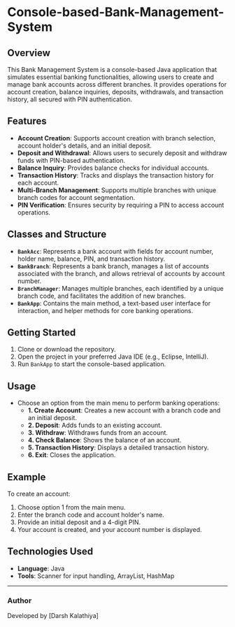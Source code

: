 # Console-based-Bank-Management-System

## Overview
This Bank Management System is a console-based Java application that simulates essential banking functionalities, allowing users to create and manage bank accounts across different branches. It provides operations for account creation, balance inquiries, deposits, withdrawals, and transaction history, all secured with PIN authentication.

## Features
- **Account Creation**: Supports account creation with branch selection, account holder's details, and an initial deposit.
- **Deposit and Withdrawal**: Allows users to securely deposit and withdraw funds with PIN-based authentication.
- **Balance Inquiry**: Provides balance checks for individual accounts.
- **Transaction History**: Tracks and displays the transaction history for each account.
- **Multi-Branch Management**: Supports multiple branches with unique branch codes for account segmentation.
- **PIN Verification**: Ensures security by requiring a PIN to access account operations.

## Classes and Structure

- **`BankAcc`**: Represents a bank account with fields for account number, holder name, balance, PIN, and transaction history.
- **`BankBranch`**: Represents a bank branch, manages a list of accounts associated with the branch, and allows retrieval of accounts by account number.
- **`BranchManager`**: Manages multiple branches, each identified by a unique branch code, and facilitates the addition of new branches.
- **`BankApp`**: Contains the main method, a text-based user interface for interaction, and helper methods for core banking operations.

## Getting Started

1. Clone or download the repository.
2. Open the project in your preferred Java IDE (e.g., Eclipse, IntelliJ).
3. Run `BankApp` to start the console-based application.

## Usage

- Choose an option from the main menu to perform banking operations:
  - **1. Create Account**: Creates a new account with a branch code and an initial deposit.
  - **2. Deposit**: Adds funds to an existing account.
  - **3. Withdraw**: Withdraws funds from an account.
  - **4. Check Balance**: Shows the balance of an account.
  - **5. Transaction History**: Displays a detailed transaction history.
  - **6. Exit**: Closes the application.

## Example
To create an account:
1. Choose option 1 from the main menu.
2. Enter the branch code and account holder's name.
3. Provide an initial deposit and a 4-digit PIN.
4. Your account is created, and your account number is displayed.

## Technologies Used
- **Language**: Java
- **Tools**: Scanner for input handling, ArrayList, HashMap

---

### Author
Developed by [Darsh Kalathiya]
